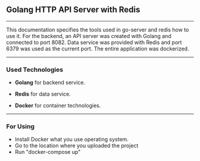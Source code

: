 ## Golang HTTP API Server with Redis 
---

This documentation specifies the tools used in go-server and redis how to use it. For the backend, an API server was created with Golang and connected to port 8082. Data service was provided with Redis and port 6379 was used as the current port. The entire application was dockerized.


---
<h3> Used Technologies</h3>

- **Golang** for backend service.

- **Redis** for data service.

- **Docker** for container technologies.

---
<h3> For Using </h3>

- Install Docker what you use operating system.
- Go to the location where you uploaded the project
- Run "docker-compose up"
